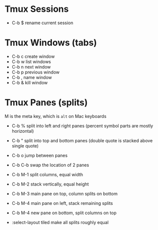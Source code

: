 # Tmux Sessions
  * C-b $  rename current session

# Tmux Windows (tabs)
  * C-b c  create window
  * C-b w  list windows
  * C-b n  next window
  * C-b p  previous window
  * C-b ,  name window
  * C-b &  kill window

# Tmux Panes (splits)
M is the meta key, which is `alt` on Mac keyboards
  * C-b %    split into left and right panes (percent symbol parts are mostly horizontal)
  * C-b "    split into top and bottom panes (double quote is stacked above single quote)
  * C-b o    jump between panes
  * C-b C-b  swap the location of 2 panes
  
  * C-b M-1  split columns, equal width
  * C-b M-2  stack vertically, equal height
  * C-b M-3  main pane on top, column splits on bottom
  * C-b M-4  main pane on left, stack remaining splits
  * C-b M-4  new pane on bottom, split columns on top

  * :select-layout tiled  make all splits roughly equal


